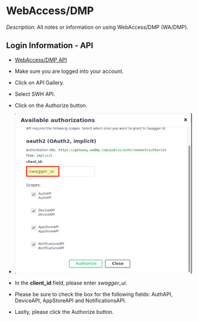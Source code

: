 # WebAccess/DMP

_Description_: All notes or information on using WebAccess/DMP (WA/DMP).

## Login Information - API

* [WebAccess/DMP API](https://api.wadmp.com)

* Make sure you are logged into your account.

* Click on API Gallery.

* Select SWH API.

* Click on the Authorize button.

* ![Available Authorizations](img/wadmp_available_authorizations.png)

* In the **client_id** field, please enter _swagger_ui_.

* Please be sure to check the box for the following fields: AuthAPI, DeviceAPI, AppStoreAPI and NotificationsAPI.

* Lastly, please click the Authorize button.